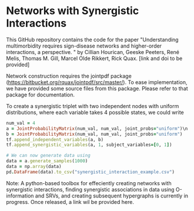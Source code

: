 # Networks with Synergistic Interactions

This GitHub repository contains the code for the paper "Understanding multimorbidity requires sign-disease networks and higher-order interactions, a perspective. " by Cillian Hourican, Geeske Peeters, René Melis, Thomas M. Gill, Marcel Olde Rikkert, Rick Quax.
[link and doi to be provided]

Network construction requires the jointpdf package (https://bitbucket.org/rquax/jointpdf/src/master/).
To ease implementation, we have provided some source files from this package. Please refer to that package for documentation. 

To create a synergistic triplet with two independent nodes with uniform distributions, where each variable takes 4 possible states, we could write

```ruby
num_val = 4
a = JointProbabilityMatrix(num_val, num_val, joint_probs="uniform")\n
b = JointProbabilityMatrix(num_val, num_val, joint_probs="uniform")
tf.append_independent_variables(a, b)
tf.append_synergistic_variables(a, 1, subject_variables=[0, 1])

# We can now generate data using
data = a.generate_samples(1000)
data = np.array(data)
pd.DataFrame(data).to_csv("synergistic_interaction_example.csv")
```

Note: A python-based toolbox for effeciently creating networks with synergistic interactions, finding synergistic associations in data using O-information and SRVs, and creating subsequent hypergraphs is currently in progress. Once released, a link wil be provided here. 
